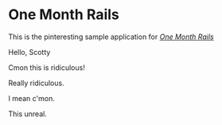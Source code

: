 # One Month Rails

This is the pinteresting sample application for
[*One Month Rails*](http://onemonthrails.com)

Hello, Scotty

Cmon this is ridiculous!

Really ridiculous.

I mean c'mon.

This unreal.